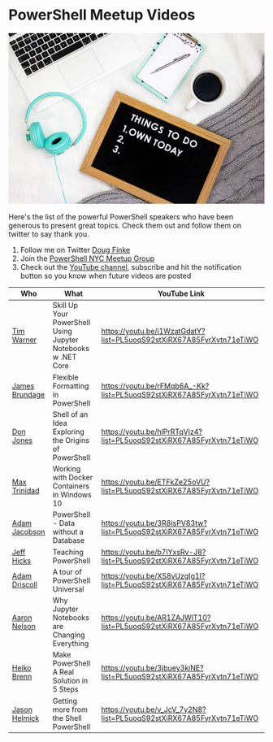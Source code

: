 # PowerShell Meetup Videos

![](/images/posts/videolists.jpg)

Here's the list of the powerful PowerShell speakers who have been generous to present great topics. Check them out and follow them on twitter to say thank you.

1. Follow me on Twitter [Doug Finke](https://twitter.com/dfinke)
1. Join the [PowerShell NYC Meetup Group](https://www.meetup.com/NycPowershellMeetup)
1. Check out the [YouTube channel](https://www.youtube.com/dougfinke), subscribe and hit the notification button so you know when future videos are posted


|Who|What|YouTube Link
|---|---|---
|[Tim Warner](https://twitter.com/TechTrainerTim)|Skill Up Your PowerShell Using Jupyter Notebooks w .NET Core|https://youtu.be/i1WzatGdatY?list=PL5uoqS92stXiRX67A85FyrXvtn71eTiWO
|[James Brundage](https://twitter.com/JamesBru)|Flexible Formatting in PowerShell|https://youtu.be/rFMqb6A_-Kk?list=PL5uoqS92stXiRX67A85FyrXvtn71eTiWO
|[Don Jones](https://twitter.com/concentrateddon)|Shell of an Idea Exploring the Origins of PowerShell|https://youtu.be/hlPrRTqVjz4?list=PL5uoqS92stXiRX67A85FyrXvtn71eTiWO
|[Max Trinidad](https://twitter.com/MaxTrinidad)|Working with Docker Containers in Windows 10|https://youtu.be/ETFkZe25oVU?list=PL5uoqS92stXiRX67A85FyrXvtn71eTiWO
|[Adam Jacobson](https://www.meetup.com/NycPowershellMeetup/events/270226105/)|PowerShell - Data without a Database|https://youtu.be/3R8isPV83tw?list=PL5uoqS92stXiRX67A85FyrXvtn71eTiWO
|[Jeff Hicks](https://twitter.com/JeffHicks)|Teaching PowerShell|https://youtu.be/b7lYxsRv-J8?list=PL5uoqS92stXiRX67A85FyrXvtn71eTiWO
|[Adam Driscoll](https://twitter.com/adamdriscoll)|A tour of PowerShell Universal|https://youtu.be/XS8vUzgIg1I?list=PL5uoqS92stXiRX67A85FyrXvtn71eTiWO
|[Aaron Nelson](https://twitter.com/SQLvariant)|Why Jupyter Notebooks are Changing Everything|https://youtu.be/AR1ZAJWlT10?list=PL5uoqS92stXiRX67A85FyrXvtn71eTiWO
|[Heiko Brenn](https://twitter.com/HeikoBrenn)|Make PowerShell A Real Solution in 5 Steps|https://youtu.be/3jbuey3kiNE?list=PL5uoqS92stXiRX67A85FyrXvtn71eTiWO
|[Jason Helmick](https://twitter.com/theJasonHelmick)|Getting more from the Shell PowerShell|https://youtu.be/v_JcV_7y2N8?list=PL5uoqS92stXiRX67A85FyrXvtn71eTiWO
